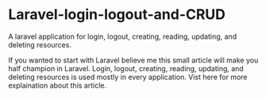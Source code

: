 # Laravel-login-logout-and-CRUD
A laravel application for login, logout, creating, reading, updating, and deleting resources.


If you wanted to start with Laravel believe me this small article will make you half champion in Laravel. Login, logout, creating, reading, updating, and deleting resources is used mostly in every application.
Vist here for more explaination about this article.

